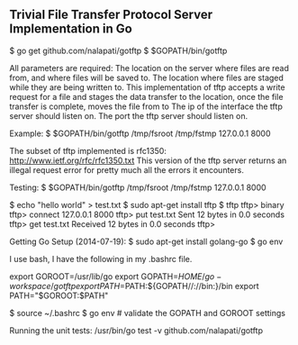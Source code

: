 Trivial File Transfer Protocol Server Implementation in Go
----------------------------------------------------------

$ go get github.com/nalapati/gotftp
$ $GOPATH/bin/gotftp <filesystem root> <filesystem tmp> <interface ip4> <port>

All parameters are required:
<filesystem root> The location on the server where files are read from, and where
                  files will be saved to.
<filesystem tmp>  The location where files are staged while they are being written
                  to. This implementation of tftp accepts a write request for a
                  file and stages the data transfer to the <filesystem tmp>
                  location, once the file transfer is complete, moves the file
                  from <filesystem tmp> to <filesystem root>
<interface ip4>   The ip of the interface the tftp server should listen on.
<port>            The port the tftp server should listen on.

Example:
$ $GOPATH/bin/gotftp /tmp/fsroot /tmp/fstmp 127.0.0.1 8000

The subset of tftp implemented is rfc1350: http://www.ietf.org/rfc/rfc1350.txt 
This version of the tftp server returns an illegal request error for pretty much
all the errors it encounters.

Testing:
$ $GOPATH/bin/gotftp /tmp/fsroot /tmp/fstmp 127.0.0.1 8000

$ echo "hello world" > test.txt
$ sudo apt-get install tftp
$ tftp
tftp> binary
tftp> connect 127.0.0.1 8000
tftp> put test.txt
Sent 12 bytes in 0.0 seconds
tftp> get test.txt
Received 12 bytes in 0.0 seconds
tftp>

Getting Go Setup (2014-07-19):
$ sudo apt-get install golang-go
$ go env

I use bash, I have the following in my .bashrc file.

export GOROOT=/usr/lib/go
export GOPATH=$HOME/go-workspace/gotftp
export PATH=$PATH:${GOPATH//://bin:}/bin
export PATH="$GOROOT:$PATH"

$ source ~/.bashrc
$ go env # validate the GOPATH and GOROOT settings

Running the unit tests:
/usr/bin/go test -v github.com/nalapati/gotftp

